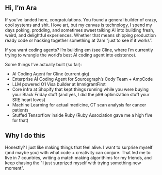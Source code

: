 
## Hi, I’m Ara 
If you’ve landed here, congratulations.
You found a general builder of crazy, cool systems and shit. I love art, but my canvas is technology, I spend my days poking, prodding, and sometimes sweet talking AI into building fresh, weird, and delightful experiences. Whether that means shipping production ready code or hacking together something at 2am “just to see if it works”.

 If you want coding agents? I’m building em (see Cline, where I’m currently trying to wrangle the world’s best AI coding agent into existence).

Some things I’ve actually built (so far):
- AI Coding Agent for Cline (current gig)
- Enterprise AI Coding Agent for Sourcegraph’s Cody Team + AmpCode
- LLM powered O1 Visa builder at ImmigrantFirst
- Core infra at Shopify that kept things running while you were buying your Black Friday stuff (and yes, I did the p99 optimization stuff your SRE heart loves)
- Machine Learning for actual medicine, CT scan analysis for cancer patients
- Stuffed Tensorflow inside Ruby (Ruby Association gave me a high five for that)


## Why I do this
Honestly? I just like making things that feel alive. I want to surprise myself (and maybe you) with what code + creativity can conjure. That led me to live in 7 countries, writing a match making algorithims for my friends, and keep chasing the "I just surprized myself with trying something new moment". 

